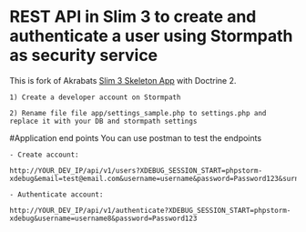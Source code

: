 # REST API in Slim 3 to create and authenticate a user using Stormpath as security service

This is fork of Akrabats [Slim 3 Skeleton App](https://github.com/akrabat/slim3-skeleton) with Doctrine 2.

```
1) Create a developer account on Stormpath
```

```
2) Rename file file app/settings_sample.php to settings.php and replace it with your DB and stormpath settings
```

#Application end points
You can use postman to test the endpoints

```
- Create account:

http://YOUR_DEV_IP/api/v1/users?XDEBUG_SESSION_START=phpstorm-xdebug&email=test@email.com&username=username&password=Password123&surname=Jonh&given_name=Doe
```

```
- Authenticate account:

http://YOUR_DEV_IP/api/v1/authenticate?XDEBUG_SESSION_START=phpstorm-xdebug&username=username8&password=Password123
```
